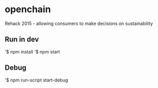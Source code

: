 # openchain
Rehack 2015 - allowing consumers to make decisions on sustainability

## Run in dev
'$ npm install
'$ npm start

## Debug
'$ npm run-script start-debug
